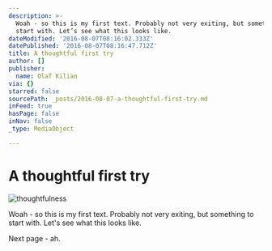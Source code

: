 ```yaml
---
description: >-
  Woah - so this is my first text. Probably not very exiting, but something to
  start with. Let’s see what this looks like.
dateModified: '2016-08-07T08:16:02.333Z'
datePublished: '2016-08-07T08:16:47.712Z'
title: A thoughtful first try
author: []
publisher:
  name: Olaf Kilian
via: {}
starred: false
sourcePath: _posts/2016-08-07-a-thoughtful-first-try.md
inFeed: true
hasPage: false
inNav: false
_type: MediaObject

---
```

# A thoughtful first try
![thoughtfulness](https://the-grid-user-content.s3-us-west-2.amazonaws.com/934b9612-7f6c-42b8-8653-d80004b827aa.jpg)

Woah - so this is my first text. Probably not very exiting, but something to start with. Let's see what this looks like.

Next page - ah.